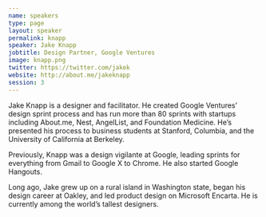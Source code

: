 ```yaml
---
name: speakers
type: page
layout: speaker
permalink: knapp
speaker: Jake Knapp
jobtitle: Design Partner, Google Ventures
image: knapp.png
twitter: https://twitter.com/jakek
website: http://about.me/jakeknapp
session: 3
---
```

Jake Knapp is a designer and facilitator. He created Google Ventures’ design sprint process and has run more than 80 sprints with startups including About.me, Nest, AngelList, and Foundation Medicine. He’s presented his process to business students at Stanford, Columbia, and the University of California at Berkeley.

Previously, Knapp was a design vigilante at Google, leading sprints for everything from Gmail to Google X to Chrome. He also started Google Hangouts.

Long ago, Jake grew up on a rural island in Washington state, began his design career at Oakley, and led product design on Microsoft Encarta. He is currently among the world’s tallest designers.